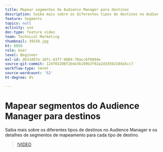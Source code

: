 ```yaml
---
title: Mapear segmentos do Audience Manager para destinos
description: Saiba mais sobre os diferentes tipos de destinos no Audience Manager e os detalhes de segmentos de mapeamento para cada tipo de destino.
feature: Segments
topics: null
activity: use
doc-type: feature video
team: Technical Marketing
thumbnail: 39158.jpg
kt: 6056
role: User
level: Beginner
exl-id: d633d87e-10fc-43f7-9089-70acc6f6894e
source-git-commit: 124f03208f2b4e3b109b3f02a2d3d59210da5cc7
workflow-type: tm+mt
source-wordcount: '52'
ht-degree: 0%

---
```


# Mapear segmentos do Audience Manager para destinos

Saiba mais sobre os diferentes tipos de destinos no Audience Manager e os detalhes de segmentos de mapeamento para cada tipo de destino.

>[!VIDEO](https://video.tv.adobe.com/v/327391/?quality=12&learn=on&captions=por_br)
